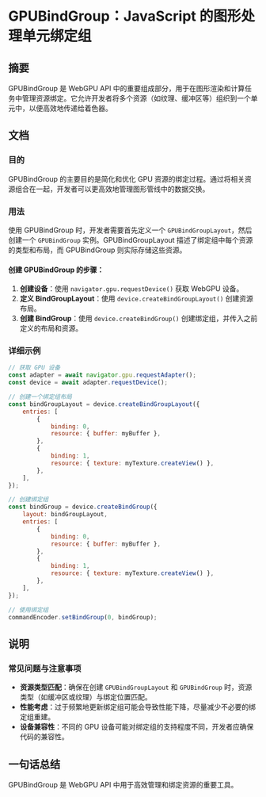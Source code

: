 <!--
Meta Description: # GPUBindGroup：JavaScript 的图形处理单元绑定组 ## 摘要 GPUBindGroup 是 WebGPU API 中的重要组成部分，用于在图形渲染和计算任务中管理资源绑定。它允许开发者将多个资源（如纹理、缓冲区等）组织到一个单元中，以便高效地传递给着色器。 ## 文档 ###...
Meta Keywords: gpubindgroup, gpu, device, const, binding
-->

# GPUBindGroup：JavaScript 的图形处理单元绑定组

## 摘要
GPUBindGroup 是 WebGPU API 中的重要组成部分，用于在图形渲染和计算任务中管理资源绑定。它允许开发者将多个资源（如纹理、缓冲区等）组织到一个单元中，以便高效地传递给着色器。

## 文档
### 目的
GPUBindGroup 的主要目的是简化和优化 GPU 资源的绑定过程。通过将相关资源组合在一起，开发者可以更高效地管理图形管线中的数据交换。

### 用法
使用 GPUBindGroup 时，开发者需要首先定义一个 `GPUBindGroupLayout`，然后创建一个 `GPUBindGroup` 实例。GPUBindGroupLayout 描述了绑定组中每个资源的类型和布局，而 GPUBindGroup 则实际存储这些资源。

#### 创建 GPUBindGroup 的步骤：
1. **创建设备**：使用 `navigator.gpu.requestDevice()` 获取 WebGPU 设备。
2. **定义 BindGroupLayout**：使用 `device.createBindGroupLayout()` 创建资源布局。
3. **创建 BindGroup**：使用 `device.createBindGroup()` 创建绑定组，并传入之前定义的布局和资源。

### 详细示例
```javascript
// 获取 GPU 设备
const adapter = await navigator.gpu.requestAdapter();
const device = await adapter.requestDevice();

// 创建一个绑定组布局
const bindGroupLayout = device.createBindGroupLayout({
    entries: [
        {
            binding: 0,
            resource: { buffer: myBuffer },
        },
        {
            binding: 1,
            resource: { texture: myTexture.createView() },
        },
    ],
});

// 创建绑定组
const bindGroup = device.createBindGroup({
    layout: bindGroupLayout,
    entries: [
        {
            binding: 0,
            resource: { buffer: myBuffer },
        },
        {
            binding: 1,
            resource: { texture: myTexture.createView() },
        },
    ],
});

// 使用绑定组
commandEncoder.setBindGroup(0, bindGroup);
```

## 说明
### 常见问题与注意事项
- **资源类型匹配**：确保在创建 `GPUBindGroupLayout` 和 `GPUBindGroup` 时，资源类型（如缓冲区或纹理）与绑定位置匹配。
- **性能考虑**：过于频繁地更新绑定组可能会导致性能下降，尽量减少不必要的绑定组重建。
- **设备兼容性**：不同的 GPU 设备可能对绑定组的支持程度不同，开发者应确保代码的兼容性。

## 一句话总结
GPUBindGroup 是 WebGPU API 中用于高效管理和绑定资源的重要工具。